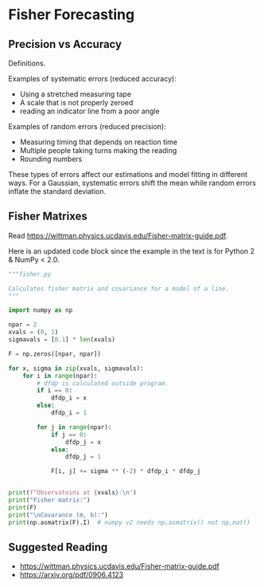 # Fisher Forecasting


## Precision vs Accuracy

Definitions.

Examples of systematic errors (reduced accuracy):
* Using a stretched measuring tape
* A scale that is not properly zeroed
* reading an indicator line from a poor angle

Examples of random errors (reduced precision):
* Measuring timing that depends on reaction time
* Multiple people taking turns making the reading
* Rounding numbers


These types of errors affect our estimations and model fitting in different ways. For a Gaussian, systematic errors shift the mean while random errors inflate the standard deviation.

## Fisher Matrixes

Read https://wittman.physics.ucdavis.edu/Fisher-matrix-guide.pdf.

Here is an updated code block since the example in the text is for Python 2 & NumPy < 2.0. 

```python
"""fisher.py

Calculates fisher matrix and covariance for a model of a line.
"""

import numpy as np

npar = 2
xvals = (0, 1)
sigmavals = [0.1] * len(xvals)

F = np.zeros([npar, npar])

for x, sigma in zip(xvals, sigmavals):
    for i in range(npar):
        # dfdp is calculated outside program.
        if i == 0:
            dfdp_i = x
        else:
            dfdp_i = 1

        for j in range(npar):
            if j == 0:
                dfdp_j = x
            else:
                dfdp_j = 1

            F[i, j] += sigma ** (-2) * dfdp_i * dfdp_j


print(f"Observatoins at {xvals}:\n")
print("Fisher matrix:")
print(F)
print("\nCovarance (m, b):")
print(np.asmatrix(F).I)  # numpy v2 needs np.asmatrix() not np.mat()
```

## Suggested Reading 

* https://wittman.physics.ucdavis.edu/Fisher-matrix-guide.pdf
* https://arxiv.org/pdf/0906.4123
